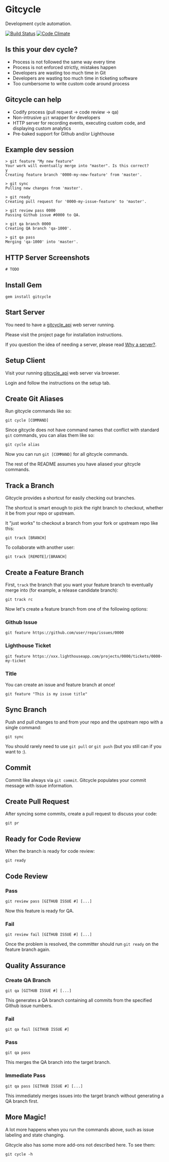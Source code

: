 Gitcycle
========

Development cycle automation.

[![Build Status](https://secure.travis-ci.org/winton/gitcycle.png)](http://travis-ci.org/winton/gitcycle) [![Code Climate](https://codeclimate.com/repos/52ca7661e30ba035c3003a3f/badges/4fa8189d4f383772dd96/gpa.png)](https://codeclimate.com/repos/52ca7661e30ba035c3003a3f/feed)

Is this your dev cycle?
-----------------------

* Process is not followed the same way every time
* Process is not enforced strictly, mistakes happen
* Developers are wasting too much time in Git
* Developers are wasting too much time in ticketing software
* Too cumbersome to write custom code around process

Gitcycle can help
-----------------

* Codify process (pull request -> code review -> qa)
* Non-intrusive `git` wrapper for developers
* HTTP server for recording events, executing custom code, and displaying custom analytics
* Pre-baked support for Github and/or Lighthouse

Example dev session
-------------------

	> git feature "My new feature"
	Your work will eventually merge into "master". Is this correct?
	y
	Creating feature branch '0000-my-new-feature' from 'master'.

	> git sync
	Pulling new changes from 'master'.

	> git ready
	Creating pull request for '0000-my-issue-feature' to 'master'.

	> git review pass 0000
	Passing Github issue #0000 to QA.

	> git qa branch 0000
	Creating QA branch 'qa-1000'.

	> git qa pass
	Merging 'qa-1000' into 'master'.

HTTP Server Screenshots
-----------------------

	# TODO

Install Gem
-----------

	gem install gitcycle

Start Server
------------

You need to have a [gitcycle_api](https://github.com/winton/gitcycle_api2) web server running.

Please visit the project page for installation instructions.

If you question the idea of needing a server, please read [Why a server?](https://github.com/winton/gitcycle/wiki/Why-a-server%3F).

Setup Client
------------

Visit your running [gitcycle_api](https://github.com/winton/gitcycle_api2) web server via browser.

Login and follow the instructions on the setup tab.

Create Git Aliases
------------------

Run gitcycle commands like so:

	git cycle [COMMAND]

Since gitcycle does not have command names that conflict with standard `git` commands, you can alias them like so:

	git cycle alias

Now you can run `git [COMMAND]` for all gitcycle commands.

The rest of the README assumes you have aliased your gitcycle commands.

Track a Branch
--------------

Gitcycle provides a shortcut for easily checking out branches.

The shortcut is smart enough to pick the right branch to checkout, whether it be from your repo or upstream.

It "just works" to checkout a branch from your fork or upstream repo like this:

	git track [BRANCH]

To collaborate with another user:
	
	git track [REMOTE]/[BRANCH]

Create a Feature Branch
-----------------------

First, `track` the branch that you want your feature branch to eventually merge into (for example, a release candidate branch):

	git track rc

Now let's create a feature branch from one of the following options:

### Github Issue

	git feature https://github.com/user/repo/issues/0000

### Lighthouse Ticket

	git feature https://xxx.lighthouseapp.com/projects/0000/tickets/0000-my-ticket

### Title

You can create an issue and feature branch at once!

	git feature "This is my issue title"

Sync Branch
-----------

Push and pull changes to and from your repo and the upstream repo with a single command:

	git sync

You should rarely need to use `git pull` or `git push` (but you still can if you want to :).

Commit
------

Commit like always via `git commit`. Gitcycle populates your commit message with issue information.

Create Pull Request
-------------------

After syncing some commits, create a pull request to discuss your code:

	git pr

Ready for Code Review
---------------------

When the branch is ready for code review:

	git ready

Code Review
-----------

### Pass

	git review pass [GITHUB ISSUE #] [...]

Now this feature is ready for QA.

### Fail

	git review fail [GITHUB ISSUE #] [...]

Once the problem is resolved, the committer should run `git ready` on the feature branch again.

Quality Assurance
-----------------

### Create QA Branch

	git qa [GITHUB ISSUE #] [...]

This generates a QA branch containing all commits from the specified Github issue numbers.

### Fail

	git qa fail [GITHUB ISSUE #]

### Pass

	git qa pass

This merges the QA branch into the target branch.

### Immediate Pass

	git qa pass [GITHUB ISSUE #] [...]

This immediately merges issues into the target branch without generating a QA branch first.

More Magic!
-----------

A lot more happens when you run the commands above, such as issue labeling and state changing.

Gitcycle also has some more add-ons not described here. To see them:

	git cycle -h